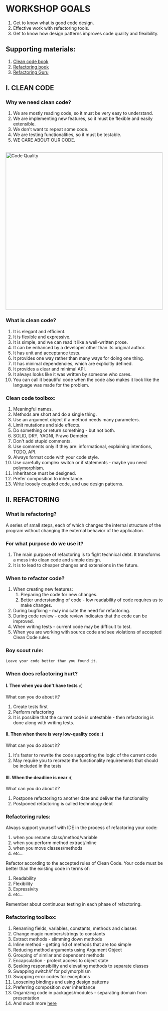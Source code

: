 # WORKSHOP GOALS

1. Get to know what is good code design.
2. Effective work with refactoring tools.
3. Get to know how design patterns improves code quality and flexibility.

## Supporting materials:
1. [Clean code book](https://thixalongmy.haugiang.gov.vn/media/1175/clean_code.pdf)
2. [Refactoring book ](https://dl.ebooksworld.ir/motoman/Refactoring.Improving.the.Design.of.Existing.Code.2nd.edition.www.EBooksWorld.ir.pdf)
3. [Refactoring Guru](http://refactoring.guru)

## I. CLEAN CODE

### Why we need clean code?
1. We are mostly reading code, so it must be very easy to understand.
2. We are implementing new features, so it must be flexible and easily extensible.
3. We don't want to repeat some code.
4. We are testing functionalities, so it must be testable.
5. WE CARE ABOUT OUR CODE.

<br/>
<img src="https://redhat-hackathon.github.io/assets/img/fernando_technical_debt_guru_level_unlocked_badcode.jpg" width="500" alt="Code Quality">

### What is clean code?
1. It is elegant and efficient. 
2. It is flexible and expressive.
3. It is simple, and we can read it like a well-written prose.
4. It can be enhanced by a developer other than its original author.
5. It has unit and acceptance tests.
6. It provides one way rather than many ways for doing one thing.
7. It has minimal dependencies, which are explicitly defined.
8. It provides a clear and minimal API.
9. It always looks like it was written by someone who cares.
10. You can call it beautiful code when the code also makes it look like the language was made for the problem.

### Clean code toolbox:
1. Meaningful names.
2. Methods are short and do a single thing.
3. Use an argument object if a method needs many parameters.
4. Limit mutations and side effects.
5. Do something or return something - but not both.
6. SOLID, DRY, YAGNI, Prawo Demeter.
7. Don't add stupid comments.
8. Use comments only if they are: informational, explaining intentions, TODO, API.
9. Always format code with your code style.
10. Use carefully complex switch or if statements - maybe you need polymorphism.
11. Inheritance must be designed.
12. Prefer composition to inheritance.
13. Write loosely coupled code, and use design patterns.

## II. REFACTORING

### What is refactoring?
A series of small steps, each of which changes the internal structure of the program without changing the external behavior of the application.

### For what purpose do we use it?
1. The main purpose of refactoring is to fight technical debt. It transforms a mess into clean code and simple design. 
2. It is to lead to cheaper changes and extensions in the future.

### When to refactor code?
1. When creating new features:
   1. Preparing the code for new changes.
   2. Better understanding of code - low readability of code requires us to make changes.
2. During bugfixing - may indicate the need for refactoring.
3. During code review - code review indicates that the code can be improved.
4. When writing tests - current code may be difficult to test.
5. When you are working with source code and see violations of accepted Clean Code rules.

### Boy scout rule:
```text
Leave your code better than you found it.
```

### When does refactoring hurt?

#### I. Then when you don't have tests :(

What can you do about it?
1. Create tests first
2. Perform refactoring
3. It is possible that the current code is untestable - then refactoring is done along with writing tests.

#### II. Then when there is very low-quality code :(
What can you do about it?
1. It's faster to rewrite the code supporting the logic of the current code
2. May require you to recreate the functionality requirements that should be included in the tests

#### III. When the deadline is near :(
What can you do about it?
1. Postpone refactoring to another date and deliver the functionality
2. Postponed refactoring is called technology debt

### Refactoring rules:
Always support yourself with IDE in the process of refactoring your code:
1. when you rename class/method/variable
2. when you perform method extract/inline
3. when you move classes/methods
4. etc...

Refactor according to the accepted rules of Clean Code.
Your code must be better than the existing code in terms of:
1. Readability
2. Flexibility
3. Expressivity
4. etc...

Remember about continuous testing in each phase of refactoring.

### Refactoring toolbox:
1. Renaming fields, variables, constants, methods and classes
2. Change magic numbers/strings to constants
3. Extract methods - slimming down methods
4. Inline method - getting rid of methods that are too simple
5. Reducing method arguments using Argument Object
6. Grouping of similar and dependent methods
7. Encapsulation - protect access to object state
8. Seeking responsibility and elevating methods to separate classes
9. Swapping switch/if for polymorphism
10. Swapping error codes for exceptions
11. Loosening bindings and using design patterns
12. Preferring composition over inheritance
13. Organizing code in packages/modules - separating domain from presentation
14. And much more [here](https://www.refactoring.com/catalog/)